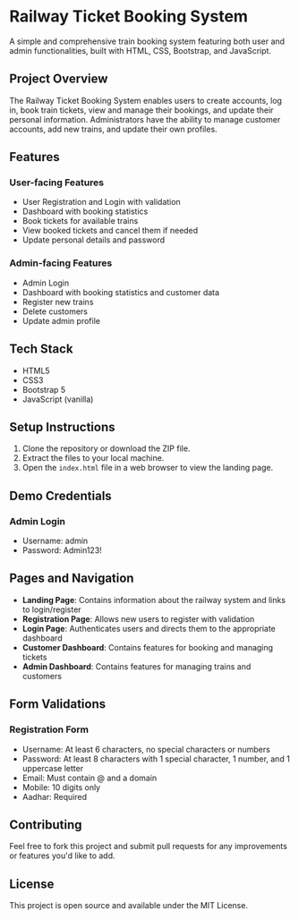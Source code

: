 # Railway Ticket Booking System

A simple and comprehensive train booking system featuring both user and admin functionalities, built with HTML, CSS, Bootstrap, and JavaScript.

## Project Overview
The Railway Ticket Booking System enables users to create accounts, log in, book train tickets, view and manage their bookings, and update their personal information. Administrators have the ability to manage customer accounts, add new trains, and update their own profiles.

## Features
### User-facing Features
- User Registration and Login with validation
- Dashboard with booking statistics
- Book tickets for available trains
- View booked tickets and cancel them if needed
- Update personal details and password

### Admin-facing Features
- Admin Login
- Dashboard with booking statistics and customer data
- Register new trains
- Delete customers
- Update admin profile

## Tech Stack

- HTML5
- CSS3
- Bootstrap 5
- JavaScript (vanilla)

## Setup Instructions

1. Clone the repository or download the ZIP file.
2. Extract the files to your local machine.
3. Open the `index.html` file in a web browser to view the landing page.

## Demo Credentials
### Admin Login
- Username: admin
- Password: Admin123!

## Pages and Navigation

- **Landing Page**: Contains information about the railway system and links to login/register
- **Registration Page**: Allows new users to register with validation
- **Login Page**: Authenticates users and directs them to the appropriate dashboard
- **Customer Dashboard**: Contains features for booking and managing tickets
- **Admin Dashboard**: Contains features for managing trains and customers

## Form Validations

### Registration Form
- Username: At least 6 characters, no special characters or numbers
- Password: At least 8 characters with 1 special character, 1 number, and 1 uppercase letter
- Email: Must contain @ and a domain
- Mobile: 10 digits only
- Aadhar: Required

## Contributing

Feel free to fork this project and submit pull requests for any improvements or features you'd like to add.

## License

This project is open source and available under the MIT License. 
